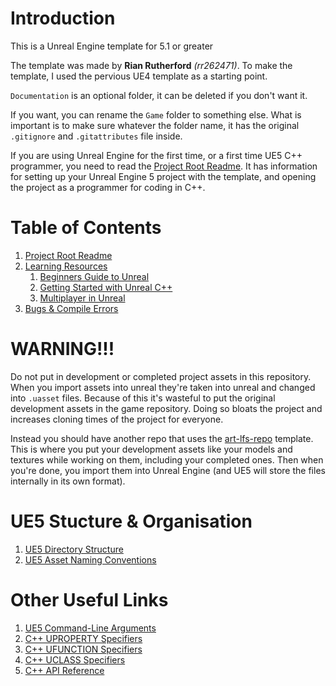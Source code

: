# Introduction

This is a Unreal Engine template for 5.1 or greater

The template was made by **Rian Rutherford** _(rr262471)_. To make the template, I used the pervious UE4 template as a starting point.

`Documentation` is an optional folder, it can be deleted if you don't want it.

If you want, you can rename the `Game` folder to something else. What is important is to make sure whatever the folder name, it has the original `.gitignore` and `.gitattributes` file inside.

If you are using Unreal Engine for the first time, or a first time UE5 C++ programmer, you need to read the [Project Root Readme](Game/readme.md). It has information for setting up your Unreal Engine 5 project with the template, and opening the project as a programmer for coding in C++.



# Table of Contents

1. [Project Root Readme](Game/readme.md)
2. [Learning Resources](Documentation/learning-resources.md)
    1. [Beginners Guide to Unreal](Documentation/learning-resources.md#beginners-guide-to-unreal)
    2. [Getting Started with Unreal C++](Documentation/learning-resources.md#getting-started-with-unreal-c)
    3. [Multiplayer in Unreal](Documentation/learning-resources.md#multiplayer-in-unreal)
3. [Bugs & Compile Errors](Documentation/bugs-&-compile-errors.md)



# WARNING!!!

Do not put in development or completed project assets in this repository. When you import assets into unreal they're taken into unreal and changed into `.uasset` files. Because of this it's wasteful to put the original development assets in the game repository. Doing so bloats the project and increases cloning times of the project for everyone.

Instead you should have another repo that uses the [art-lfs-repo](https://github.falmouth.ac.uk/Games-Academy/art-lfs-repo) template. This is where you put your development assets like your models and textures while working on them, including your completed ones. Then when you're done, you import them into Unreal Engine (and UE5 will store the files internally in its own format).



# UE5 Stucture & Organisation

1. [UE5 Directory Structure](https://docs.unrealengine.com/5.1/en-US/unreal-engine-directory-structure/)
2. [UE5 Asset Naming Conventions](https://docs.unrealengine.com/5.1/en-US/recommended-asset-naming-conventions-in-unreal-engine-projects/)



# Other Useful Links

1. [UE5 Command-Line Arguments](https://docs.unrealengine.com/latest/en-US/command-line-arguments-in-unreal-engine/)
2. [C++ UPROPERTY Specifiers](https://docs.unrealengine.com/latest/en-US/unreal-engine-uproperties/)
3. [C++ UFUNCTION Specifiers](https://docs.unrealengine.com/latest/en-US/ufunctions-in-unreal-engine/)
4. [C++ UCLASS Specifiers](https://docs.unrealengine.com/4.26/en-US/ProgrammingAndScripting/GameplayArchitecture/Classes/)
5. [C++ API Reference](https://docs.unrealengine.com/latest/en-US/API/)